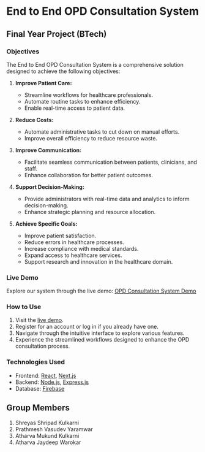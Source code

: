 # End to End OPD Consultation System

## Final Year Project (BTech)

### Objectives
The End to End OPD Consultation System is a comprehensive solution designed to achieve the following objectives:

1. **Improve Patient Care:**
   - Streamline workflows for healthcare professionals.
   - Automate routine tasks to enhance efficiency.
   - Enable real-time access to patient data.

2. **Reduce Costs:**
   - Automate administrative tasks to cut down on manual efforts.
   - Improve overall efficiency to reduce resource waste.

3. **Improve Communication:**
   - Facilitate seamless communication between patients, clinicians, and staff.
   - Enhance collaboration for better patient outcomes.

4. **Support Decision-Making:**
   - Provide administrators with real-time data and analytics to inform decision-making.
   - Enhance strategic planning and resource allocation.

5. **Achieve Specific Goals:**
   - Improve patient satisfaction.
   - Reduce errors in healthcare processes.
   - Increase compliance with medical standards.
   - Expand access to healthcare services.
   - Support research and innovation in the healthcare domain.

### Live Demo
Explore our system through the live demo: [OPD Consultation System Demo](https://opd-system.vercel.app/)

### How to Use
1. Visit the [live demo](https://opd-system.vercel.app/).
2. Register for an account or log in if you already have one.
3. Navigate through the intuitive interface to explore various features.
4. Experience the streamlined workflows designed to enhance the OPD consultation process.

### Technologies Used
- Frontend: [React](https://reactjs.org/), [Next.js](https://nextjs.org/)
- Backend: [Node.js](https://nodejs.org/), [Express.js](https://expressjs.com/)
- Database: [Firebase](https://firebase.google.com/)

## Group Members
1. Shreyas Shripad Kulkarni
2. Prathmesh Vasudev Yaramwar
3. Atharva Mukund Kulkarni
4. Atharva Jaydeep Warokar


